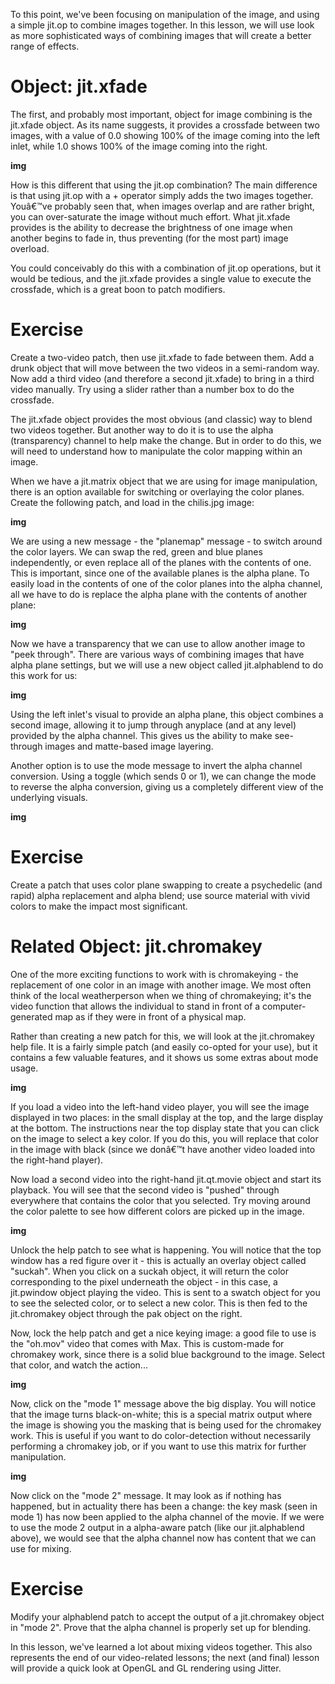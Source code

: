 To this point, we've been focusing on manipulation of the image, and using a simple jit.op to combine images together. In this lesson, we will use look as more sophisticated ways of combining images that will create a better range of effects.

# Object: jit.xfade
The first, and probably most important, object for image combining is the jit.xfade object. As its name suggests, it provides a crossfade between two images, with a value of 0.0 showing 100% of the image coming into the left inlet, while 1.0 shows 100% of the image coming into the right.

__img__

How is this different that using the jit.op combination? The main difference is that using jit.op with a + operator simply adds the two images together. Youâ€™ve probably seen that, when images overlap and are rather bright, you can over-saturate the image without much effort. What jit.xfade provides is the ability to decrease the brightness of one image when another begins to fade in, thus preventing (for the most part) image overload.

You could conceivably do this with a combination of jit.op operations, but it would be tedious, and the jit.xfade provides a single value to execute the crossfade, which is a great boon to patch modifiers.

# Exercise
Create a two-video patch, then use jit.xfade to fade between them. Add a drunk object that will move between the two videos in a semi-random way. Now add a third video (and therefore a second jit.xfade) to bring in a third video manually. Try using a slider rather than a number box to do the crossfade.

The jit.xfade object provides the most obvious (and classic) way to blend two videos together. But another way to do it is to use the alpha (transparency) channel to help make the change. But in order to do this, we will need to understand how to manipulate the color mapping within an image.

When we have a jit.matrix object that we are using for image manipulation, there is an option available for switching or overlaying the color planes. Create the following patch, and load in the chilis.jpg image:

__img__

We are using a new message - the "planemap" message - to switch around the color layers. We can swap the red, green and blue planes independently, or even replace all of the planes with the contents of one. This is important, since one of the available planes is the alpha plane. To easily load in the contents of one of the color planes into the alpha channel, all we have to do is replace the alpha plane with the contents of another plane:

__img__

Now we have a transparency that we can use to allow another image to "peek through". There are various ways of combining images that have alpha plane settings, but we will use a new object called jit.alphablend to do this work for us:

__img__

Using the left inlet's visual to provide an alpha plane, this object combines a second image, allowing it to jump through anyplace (and at any level) provided by the alpha channel. This gives us the ability to make see-through images and matte-based image layering.

Another option is to use the mode message to invert the alpha channel conversion. Using a toggle (which sends 0 or 1), we can change the mode to reverse the alpha conversion, giving us a completely different view of the underlying visuals.

__img__

# Exercise
Create a patch that uses color plane swapping to create a psychedelic (and rapid) alpha replacement and alpha blend; use source material with vivid colors to make the impact most significant.

# Related Object: jit.chromakey
One of the more exciting functions to work with is chromakeying - the replacement of one color in an image with another image. We most often think of the local weatherperson when we thing of chromakeying; it's the video function that allows the individual to stand in front of a computer-generated map as if they were in front of a physical map.

Rather than creating a new patch for this, we will look at the jit.chromakey help file. It is a fairly simple patch (and easily co-opted for your use), but it contains a few valuable features, and it shows us some extras about mode usage.

__img__

If you load a video into the left-hand video player, you will see the image displayed in two places: in the small display at the top, and the large display at the bottom. The instructions near the top display state that you can click on the image to select a key color. If you do this, you will replace that color in the image with black (since we donâ€™t have another video loaded into the right-hand player).

Now load a second video into the right-hand jit.qt.movie object and start its playback. You will see that the second video is "pushed" through everywhere that contains the color that you selected. Try moving around the color palette to see how different colors are picked up in the image.

__img__

Unlock the help patch to see what is happening. You will notice that the top window has a red figure over it - this is actually an overlay object called "suckah". When you click on a suckah object, it will return the color corresponding to the pixel underneath the object - in this case, a jit.pwindow object playing the video. This is sent to a swatch object for you to see the selected color, or to select a new color. This is then fed to the jit.chromakey object through the pak object on the right.

Now, lock the help patch and get a nice keying image: a good file to use is the "oh.mov" video that comes with Max. This is custom-made for chromakey work, since there is a solid blue background to the image. Select that color, and watch the action...

__img__

Now, click on the "mode 1" message above the big display. You will notice that the image turns black-on-white; this is a special matrix output where the image is showing you the masking that is being used for the chromakey work. This is useful if you want to do color-detection without necessarily performing a chromakey job, or if you want to use this matrix for further manipulation.

__img__

Now click on the "mode 2" message. It may look as if nothing has happened, but in actuality there has been a change: the key mask (seen in mode 1) has now been applied to the alpha channel of the movie. If we were to use the mode 2 output in a alpha-aware patch (like our jit.alphablend above), we would see that the alpha channel now has content that we can use for mixing.

# Exercise
Modify your alphablend patch to accept the output of a jit.chromakey object in "mode 2". Prove that the alpha channel is properly set up for blending.

In this lesson, we've learned a lot about mixing videos together. This also represents the end of our video-related lessons; the next (and final) lesson will provide a quick look at OpenGL and GL rendering using Jitter.